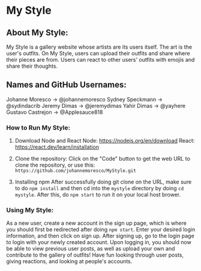 # My Style 

## About My Style:
My Style is a gallery website whose artists are its users itself. The art is the user's outfits. 
On My Style, users can upload their outfits and share where their pieces are from. Users can react to other users' outfits with emojis and share their thoughts. 

## Names and GitHub Usernames:
Johanne Moresco -> @johannemoresco
Sydney Speckmann -> @sydindacrib
Jeremy Dimas -> @jeremydimas
Yahir Dimas -> @yayhere
Gustavo Castrejon -> @Applesauce818

### How to Run My Style:
1. Download Node and React
Node: https://nodejs.org/en/download
React: https://react.dev/learn/installation

2. Clone the repository:
Click on the "Code" button to get the web URL to clone the repository, or use this: ```https://github.com/johannemoresco/MyStyle.git```

3. Installing npm
After successfully doing git clone on the URL, make sure to do ```npm install``` and then cd into the ```mystyle``` directory by doing ```cd mystyle```. After this, do ```npm start``` to run it on your local host brower. 

### Using My Style:
As a new user, create a new account in the sign up page, which is where you should first be redirected after doing ```npm start```. Enter your desired login information, and then click on sign up. After signing up, go to the login page to login with your newly created account. Upon logging in, you should now be able to view previous user posts, as well as upload your own and contribute to the gallery of outfits! Have fun looking through user posts, giving reactions, and looking at people's accounts. 

